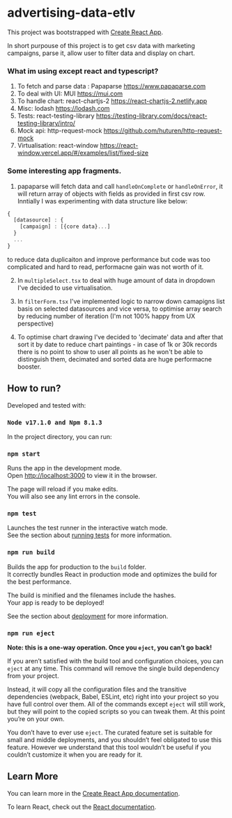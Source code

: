 # advertising-data-etlv


This project was bootstrapped with [Create React App](https://github.com/facebook/create-react-app).

In short purpouse of this project is to get csv data with marketing campaigns, parse it, allow user to filter data and display on chart.

### What im using except react and typescript? 

1. To fetch and parse data : Papaparse https://www.papaparse.com
2. To deal with UI: MUI https://mui.com
3. To handle chart: react-chartjs-2 https://react-chartjs-2.netlify.app
4. Misc: lodash https://lodash.com
5. Tests: react-testing-library https://testing-library.com/docs/react-testing-library/intro/
6. Mock api: http-request-mock https://github.com/huturen/http-request-mock
7. Virtualisation: react-window https://react-window.vercel.app/#/examples/list/fixed-size



### Some interesting app fragments.  

1. papaparse will fetch data and call `handleOnComplete` or `handleOnError`, it will return array of objects  with fields as provided in first csv row. Inntially I was experimenting with data structure like below:
```js
{
  [datasource] : {
    [campaign] : [{core data}...]
  }
  ...
}
```
to reduce data duplicaiton and improve performance but code was too complicated and hard to read, performacne gain was not worth of it.

2. In `multipleSelect.tsx` to deal with huge amount of data in dropdown I've decided to use virtualisation.

3. In `filterForm.tsx` I've implemented logic to narrow down camapigns list basis on selected datasources and vice versa, to optimise array search by reducing number of iteration (I'm not 100% happy from UX perspective)

4. To optimise chart drawing I've decided to 'decimate' data and after that sort it by date to reduce chart paintings - in case of 1k or 30k records there is no point to show to user all points as he won't be able to distinguish them, decimated and sorted data are huge performacne booster. 




## How to run?

Developed and tested with: 
### `Node v17.1.0 and Npm 8.1.3` 

In the project directory, you can run:

### `npm start`

Runs the app in the development mode.\
Open [http://localhost:3000](http://localhost:3000) to view it in the browser.

The page will reload if you make edits.\
You will also see any lint errors in the console.

### `npm test`

Launches the test runner in the interactive watch mode.\
See the section about [running tests](https://facebook.github.io/create-react-app/docs/running-tests) for more information.

### `npm run build`

Builds the app for production to the `build` folder.\
It correctly bundles React in production mode and optimizes the build for the best performance.

The build is minified and the filenames include the hashes.\
Your app is ready to be deployed!

See the section about [deployment](https://facebook.github.io/create-react-app/docs/deployment) for more information.

### `npm run eject`

**Note: this is a one-way operation. Once you `eject`, you can’t go back!**

If you aren’t satisfied with the build tool and configuration choices, you can `eject` at any time. This command will remove the single build dependency from your project.

Instead, it will copy all the configuration files and the transitive dependencies (webpack, Babel, ESLint, etc) right into your project so you have full control over them. All of the commands except `eject` will still work, but they will point to the copied scripts so you can tweak them. At this point you’re on your own.

You don’t have to ever use `eject`. The curated feature set is suitable for small and middle deployments, and you shouldn’t feel obligated to use this feature. However we understand that this tool wouldn’t be useful if you couldn’t customize it when you are ready for it.

## Learn More

You can learn more in the [Create React App documentation](https://facebook.github.io/create-react-app/docs/getting-started).

To learn React, check out the [React documentation](https://reactjs.org/).
